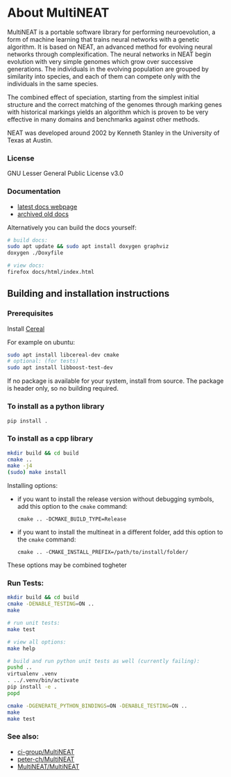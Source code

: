 # About MultiNEAT

MultiNEAT is a portable software library for performing neuroevolution, a form of machine learning that
trains neural networks with a genetic algorithm. It is based on NEAT, an advanced method for evolving
neural networks through complexification. The neural networks in NEAT begin evolution with very simple
genomes which grow over successive generations. The individuals in the evolving population are grouped
by similarity into species, and each of them can compete only with the individuals in the same species.

The combined effect of speciation, starting from the simplest initial structure and the correct
matching of the genomes through marking genes with historical markings yields an algorithm which
is proven to be very effective in many domains and benchmarks against other methods.

NEAT was developed around 2002 by Kenneth Stanley in the University of Texas at Austin.


### License

GNU Lesser General Public License v3.0 

### Documentation
* [latest docs webpage](https://dangbert.github.io/MultiNEAT/docs/html/files.html)
* [archived old docs](https://web.archive.org/web/20210514235617/http://multineat.com/docs.html)

Alternatively you can build the docs yourself:
````bash
# build docs:
sudo apt update && sudo apt install doxygen graphviz
doxygen ./Doxyfile

# view docs:
firefox docs/html/index.html
````


<!-- [http://multineat.com/docs.html](http://multineat.com/docs.html) -->

## Building and installation instructions

### Prerequisites

Install [Cereal](https://uscilab.github.io/cereal/)

For example on ubuntu:
````bash
sudo apt install libcereal-dev cmake
# optional: (for tests)
sudo apt install libboost-test-dev
````

If no package is available for your system, install from source.
The package is header only, so no building required.

### To install as a python library
  ```bash
  pip install .
  ```

### To install as a cpp library
  ```bash
  mkdir build && cd build
  cmake ..
  make -j4
  (sudo) make install
  ```
  
Installing options:
- if you want to install the release version without debugging symbols, add this option to the `cmake` command:
  ```
  cmake .. -DCMAKE_BUILD_TYPE=Release
  ```
  
- if you want to install the multineat in a different folder, add this option to the `cmake` command:
  ```
  cmake .. -CMAKE_INSTALL_PREFIX=/path/to/install/folder/
  ```
  
 These options may be combined togheter

### Run Tests:
````bash
mkdir build && cd build
cmake -DENABLE_TESTING=ON ..
make

# run unit tests:
make test

# view all options:
make help

# build and run python unit tests as well (currently failing):
pushd ..
virtualenv .venv
. ../.venv/bin/activate
pip install -e .
popd

cmake -DGENERATE_PYTHON_BINDINGS=ON -DENABLE_TESTING=ON ..
make
make test
````

### See also:
* [ci-group/MultiNEAT](https://github.com/ci-group/MultiNEAT)
* [peter-ch/MultiNEAT](https://github.com/peter-ch/MultiNEAT)
* [MultiNEAT/MultiNEAT](https://github.com/MultiNEAT/MultiNEAT)
